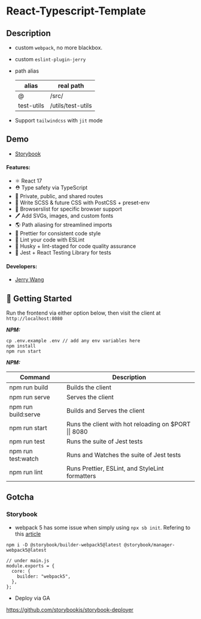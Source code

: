 # React-Typescript-Template

## Description

- custom `webpack`, no more blackbox.
- custom `eslint-plugin-jerry`
- path alias

  | alias | real path |
  | ------------------- | ------------------------------------------------------------- |
  | @ | <rootDir>/src/ |
  | test-utils | <rootDir>/utils/test-utils |

- Support `tailwindcss` with `jit` mode
  
## Demo

- [Storybook](https://c1495616js.github.io/react-typescript-template/)

#### Features:

- ⚛️ React 17
- ⛑️ Type safety via TypeScript
- 🔐 Private, public, and shared routes
- 💄 Write SCSS & future CSS with PostCSS + preset-env
- 🎯 Browserslist for specific browser support
- 🖊 Add SVGs, images, and custom fonts
- 🌎 Path aliasing for streamlined imports
- 🌈 Prettier for consistent code style
- 👀 Lint your code with ESLint
- 🐺 Husky + lint-staged for code quality assurance
- 🧪 Jest + React Testing Library for tests

#### Developers:

- [Jerry Wang](https://github.com/c1495616js)

## 🏃 Getting Started

Run the frontend via either option below, then visit the client at `http://localhost:8080`

**_NPM:_**

```
cp .env.example .env // add any env variables here
npm install
npm run start
```

**_NPM:_**

| Command             | Description                                                   |
| ------------------- | ------------------------------------------------------------- |
| npm run build       | Builds the client                                             |
| npm run serve       | Serves the client                                             |
| npm run build:serve | Builds and Serves the client                                  |
| npm run start       | Runs the client with hot reloading on $PORT &#124;&#124; 8080 |
| npm run test        | Runs the suite of Jest tests                                  |
| npm run test:watch  | Runs and Watches the suite of Jest tests                      |
| npm run lint        | Runs Prettier, ESLint, and StyleLint formatters               |

## Gotcha

### Storybook

- webpack 5 has some issue when simply using `npx sb init`.
  Refering to this [article](https://gist.github.com/shilman/8856ea1786dcd247139b47b270912324)

```
npm i -D @storybook/builder-webpack5@latest @storybook/manager-webpack5@latest

// under main.js
module.exports = {
  core: {
    builder: "webpack5",
  },
};
```

- Deploy via GA

https://github.com/storybookjs/storybook-deployer
